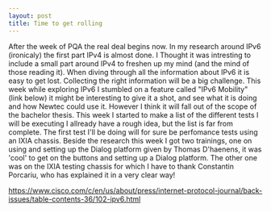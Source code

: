 ```yaml
---
layout: post
title: Time to get rolling
---
```


After the week of PQA the real deal begins now. In my research around IPv6 (ironicaly) the first part IPv4 is almost done. I Thought it was intresting to include a small part around IPv4 to freshen up my mind (and the mind of those reading it). When diving through all the information about IPv6 it is easy to get lost. Collecting the right information will be a big challenge. This week while exploring IPv6 I stumbled on a feature called "IPv6 Mobility" (link below) it might be interesting to give it a shot, and see what it is doing and how Newtec could use it. However I think it will fall out of the scope of the bachelor thesis. 
This week I started to make a list of the different tests I will be executing I allready have a rough idea, but the list is far from complete. The first test I'll be doing will for sure be perfomance tests using an IXIA chassis. 
Beside the research this week I got two trainings, one on using and setting up the Dialog platform given by Thomas D'haenens, it was 'cool' to get on the buttons and setting up a Dialog platform. The other one was on the IXIA testing chassis for which I have to thank Constantin Porcariu, who has explained it in a very clear way!


https://www.cisco.com/c/en/us/about/press/internet-protocol-journal/back-issues/table-contents-36/102-ipv6.html 